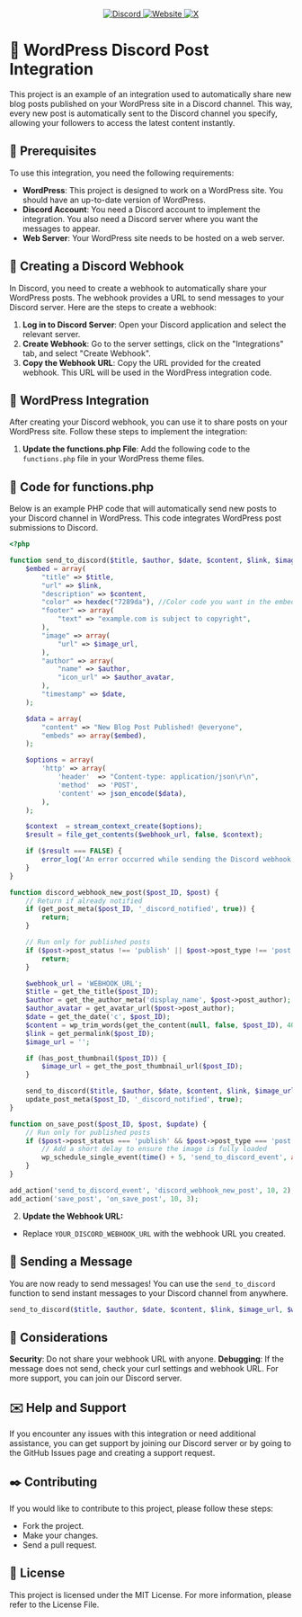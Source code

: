 <!-- Social Media Links -->
<p align="center">
  <a href="https://discord.com/invite/eWcNKXmsgw" target="_blank">
    <img src="https://img.shields.io/badge/Discord-%2300b0ff?style=for-the-badge&logo=discord&logoColor=white" alt="Discord" />
  </a>
  <a href="https://emirhankaya.net" target="_blank">
    <img src="https://img.shields.io/badge/Website-%23000000?style=for-the-badge&logo=google-chrome&logoColor=white" alt="Website" />
  </a>
  <a href="https://x.com/EmirhanKaya_41" target="_blank">
    <img src="https://img.shields.io/badge/Twitter-%231DA1F2?style=for-the-badge&logo=twitter&logoColor=white" alt="X" />
  </a>
</p>

# 🤖 WordPress Discord Post Integration

This project is an example of an integration used to automatically share new blog posts published on your WordPress site in a Discord channel. This way, every new post is automatically sent to the Discord channel you specify, allowing your followers to access the latest content instantly.

## 📜 Prerequisites

To use this integration, you need the following requirements:

- **WordPress**: This project is designed to work on a WordPress site. You should have an up-to-date version of WordPress.
- **Discord Account**: You need a Discord account to implement the integration. You also need a Discord server where you want the messages to appear.
- **Web Server**: Your WordPress site needs to be hosted on a web server.

## 📁 Creating a Discord Webhook

In Discord, you need to create a webhook to automatically share your WordPress posts. The webhook provides a URL to send messages to your Discord server. Here are the steps to create a webhook:

1. **Log in to Discord Server**: Open your Discord application and select the relevant server.
2. **Create Webhook**: Go to the server settings, click on the "Integrations" tab, and select "Create Webhook".
3. **Copy the Webhook URL**: Copy the URL provided for the created webhook. This URL will be used in the WordPress integration code.

## 📕 WordPress Integration

After creating your Discord webhook, you can use it to share posts on your WordPress site. Follow these steps to implement the integration:

1. **Update the functions.php File**: Add the following code to the `functions.php` file in your WordPress theme files.

## 📗 Code for functions.php

Below is an example PHP code that will automatically send new posts to your Discord channel in WordPress. This code integrates WordPress post submissions to Discord.

```php
<?php

function send_to_discord($title, $author, $date, $content, $link, $image_url, $webhook_url, $author_avatar) {
    $embed = array(
        "title" => $title,
        "url" => $link,
        "description" => $content,
        "color" => hexdec("7289da"), //Color code you want in the embed
        "footer" => array(
            "text" => "example.com is subject to copyright",
        ),
        "image" => array(
            "url" => $image_url,
        ),
        "author" => array(
            "name" => $author,
            "icon_url" => $author_avatar,
        ),
        "timestamp" => $date,
    );

    $data = array(
        "content" => "New Blog Post Published! @everyone",
        "embeds" => array($embed),
    );

    $options = array(
        'http' => array(
            'header'  => "Content-type: application/json\r\n",
            'method'  => 'POST',
            'content' => json_encode($data),
        ),
    );

    $context  = stream_context_create($options);
    $result = file_get_contents($webhook_url, false, $context);

    if ($result === FALSE) {
        error_log('An error occurred while sending the Discord webhook.');
    }
}

function discord_webhook_new_post($post_ID, $post) {
    // Return if already notified
    if (get_post_meta($post_ID, '_discord_notified', true)) {
        return;
    }

    // Run only for published posts
    if ($post->post_status !== 'publish' || $post->post_type !== 'post') {
        return;
    }

    $webhook_url = 'WEBHOOK_URL';
    $title = get_the_title($post_ID);
    $author = get_the_author_meta('display_name', $post->post_author);
    $author_avatar = get_avatar_url($post->post_author);
    $date = get_the_date('c', $post_ID);
    $content = wp_trim_words(get_the_content(null, false, $post_ID), 40, '...');
    $link = get_permalink($post_ID);
    $image_url = '';

    if (has_post_thumbnail($post_ID)) {
        $image_url = get_the_post_thumbnail_url($post_ID);
    }

    send_to_discord($title, $author, $date, $content, $link, $image_url, $webhook_url, $author_avatar);
    update_post_meta($post_ID, '_discord_notified', true);
}

function on_save_post($post_ID, $post, $update) {
    // Run only for published posts
    if ($post->post_status === 'publish' && $post->post_type === 'post') {
        // Add a short delay to ensure the image is fully loaded
        wp_schedule_single_event(time() + 5, 'send_to_discord_event', array($post_ID, $post));
    }
}

add_action('send_to_discord_event', 'discord_webhook_new_post', 10, 2);
add_action('save_post', 'on_save_post', 10, 3);
```

 2. **Update the Webhook URL:**
 - Replace `YOUR_DISCORD_WEBHOOK_URL` with the webhook URL you created.

## 📕 Sending a Message
You are now ready to send messages! You can use the `send_to_discord` function to send instant messages to your Discord channel from anywhere.
```php
send_to_discord($title, $author, $date, $content, $link, $image_url, $webhook_url, $author_avatar);
```

## 📕 Considerations
**Security**: Do not share your webhook URL with anyone.
**Debugging**: If the message does not send, check your curl settings and webhook URL. For more support, you can join our Discord server.

## ✉️ Help and Support
If you encounter any issues with this integration or need additional assistance, you can get support by joining our Discord server or by going to the GitHub Issues page and creating a support request.

## ✒️ Contributing
If you would like to contribute to this project, please follow these steps:

- Fork the project.
- Make your changes.
- Send a pull request.

## 📑 License
This project is licensed under the MIT License. For more information, please refer to the License File.
